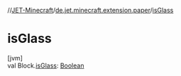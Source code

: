 //[JET-Minecraft](../../index.md)/[de.jet.minecraft.extension.paper](index.md)/[isGlass](is-glass.md)

# isGlass

[jvm]\
val Block.[isGlass](is-glass.md): [Boolean](https://kotlinlang.org/api/latest/jvm/stdlib/kotlin/-boolean/index.html)

